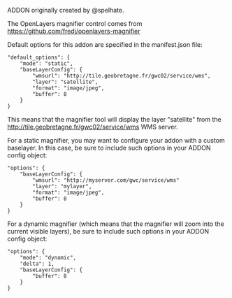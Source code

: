ADDON originally created by @spelhate.

The OpenLayers magnifier control comes from https://github.com/fredj/openlayers-magnifier


Default options for this addon are specified in the manifest.json file:

    "default_options": {
        "mode": "static",
        "baseLayerConfig": {
            "wmsurl": "http://tile.geobretagne.fr/gwc02/service/wms",
            "layer": "satellite",
            "format": "image/jpeg",
            "buffer": 8
        }
    }

This means that the magnifier tool will display the layer "satellite" from the http://tile.geobretagne.fr/gwc02/service/wms WMS server.

For a static magnifier, you may want to configure your addon with a custom baselayer.
In this case, be sure to include such options in your ADDON config object:

    "options": {
        "baseLayerConfig": {
            "wmsurl": "http://myserver.com/gwc/service/wms"
            "layer": "mylayer",
            "format": "image/jpeg",
            "buffer": 8
        }
    }


For a dynamic magnifier (which means that the magnifier will zoom into the current visible layers), be sure to include such options in your ADDON config object:

    "options": {
        "mode": "dynamic",
        "delta": 1,
        "baseLayerConfig": {
            "buffer": 8
        }
    }


